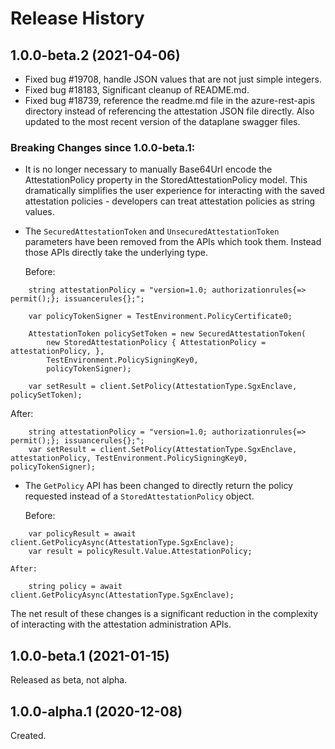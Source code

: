 # Release History

## 1.0.0-beta.2 (2021-04-06)

- Fixed bug #19708, handle JSON values that are not just simple integers.
- Fixed bug #18183, Significant cleanup of README.md.
- Fixed bug #18739, reference the readme.md file in the azure-rest-apis directory instead of referencing the attestation JSON file directly. Also updated to the most recent version of the dataplane swagger files.

### Breaking Changes since 1.0.0-beta.1:
- It is no longer necessary to manually Base64Url encode the AttestationPolicy property in the StoredAttestationPolicy model. 
This dramatically simplifies the user experience for interacting with the saved attestation policies - developers can treat attestation policies as string values.
- The `SecuredAttestationToken` and `UnsecuredAttestationToken` parameters have been removed from the APIs which took them. Instead those APIs directly take the underlying type.

  Before:
```
    string attestationPolicy = "version=1.0; authorizationrules{=> permit();}; issuancerules{};";

    var policyTokenSigner = TestEnvironment.PolicyCertificate0;

    AttestationToken policySetToken = new SecuredAttestationToken(
        new StoredAttestationPolicy { AttestationPolicy = attestationPolicy, },
        TestEnvironment.PolicySigningKey0,
        policyTokenSigner);

    var setResult = client.SetPolicy(AttestationType.SgxEnclave, policySetToken);
```
  After:
```
    string attestationPolicy = "version=1.0; authorizationrules{=> permit();}; issuancerules{};";
    var setResult = client.SetPolicy(AttestationType.SgxEnclave, attestationPolicy, TestEnvironment.PolicySigningKey0, policyTokenSigner);
```


- The `GetPolicy` API has been changed to directly return the policy requested instead of a `StoredAttestationPolicy` object.
  
  Before:
```
    var policyResult = await client.GetPolicyAsync(AttestationType.SgxEnclave);
    var result = policyResult.Value.AttestationPolicy;
```
    After:
```
    string policy = await client.GetPolicyAsync(AttestationType.SgxEnclave);
```

The net result of these changes is a significant reduction in the complexity of interacting with the attestation administration APIs.

## 1.0.0-beta.1 (2021-01-15)
Released as beta, not alpha.

## 1.0.0-alpha.1 (2020-12-08)

Created.

